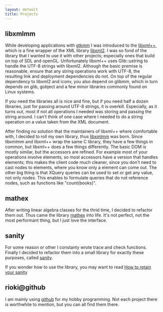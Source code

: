 ```yaml
---
layout: default
title: Projects
---
```


## libxmlmm

While developing applications with [gtkmm] I was introduced to the [libxml++], 
which is a fine wrapper of the XML library [libxml2]. I was so fond of the library
that I wanted to use it with other projects; especially ones that build on top
of SDL and openGL. Unfortunately libxml++ uses Glib::ustring to handle the 
UTF-8 strings with libxml2. Although the basic premise is reasonable, ensure that
any string operations work with UTF-8, the resulting link and deployment dependencies
do not. On top of the regular dependency to libxml2 and iconv, you also depend
on glibmm, which in turn depends on glib, gobject and a few minor libraries 
commonly found on Linux systems.

If you need the libraries all is nice and fine, but if you need half a dozen
libraries, just for passing around UTF-8 strings, it is overkill. Especially,
as it turns out, most if not all operations I needed was storing and passing
the string around. I can't think of one case where I needed to do a string 
operation on a value taken from the XML document.

After finding no solution that the maintainers of libxml++ where comfortable 
with, I decided to roll my own library, thus [libxmlmm] was born. Since libxmlmm
and libxml++ wrap the same C library, they have a few things in common, but 
libxml++ does a few things differently. The basic DOM is mostly similar, but
the accessors are refined. For example most of your operations involve elements,
so most accessors have a version that handles elements; this makes the client
code much cleaner, since you don't need to cast nodes to elements, where you
know only a element can come out. The other big thing is that XQuery queries 
can be used to set or get any value, not only nodes. This enables to 
formulate queries that do not reference nodes, such as functions like "count(books)".

[gtkmm]: http://www.gtkmm.org
[libxml++]: http://libxmlplusplus.sourceforge.net/
[libxml2]: http://xmlsoft.org
[libxmlmm]: http://www.github.com/rioki/libxmlmm

## mathex

After writing linear algebra classes for the thrid time, I decided to refactor
them out. Thus came the library [mathex] into life. It's not perfect, not 
the most performant thing, but I just love the interface.

[mathex]: https://github.com/rioki/mathex

## sanity

For some reason or other I constanty wrote trace and check functions. Finally
I decided to refactor them into a small library for exactly these purposes, 
called [sanity].

If you wonder how to use the library, you may want to read 
[How to retain your sanity]

[sanity]: https://github.com/rioki/sanity
[How to retain your sanity]: /2011/06/08/how-to-retain-your-sanity.html

## rioki@github

I am mainly using [github][gh] for my hobby programming. Not each project there
is worthwhile to mention, but you can all find them there.

[gh]: http://github.org/rioki

